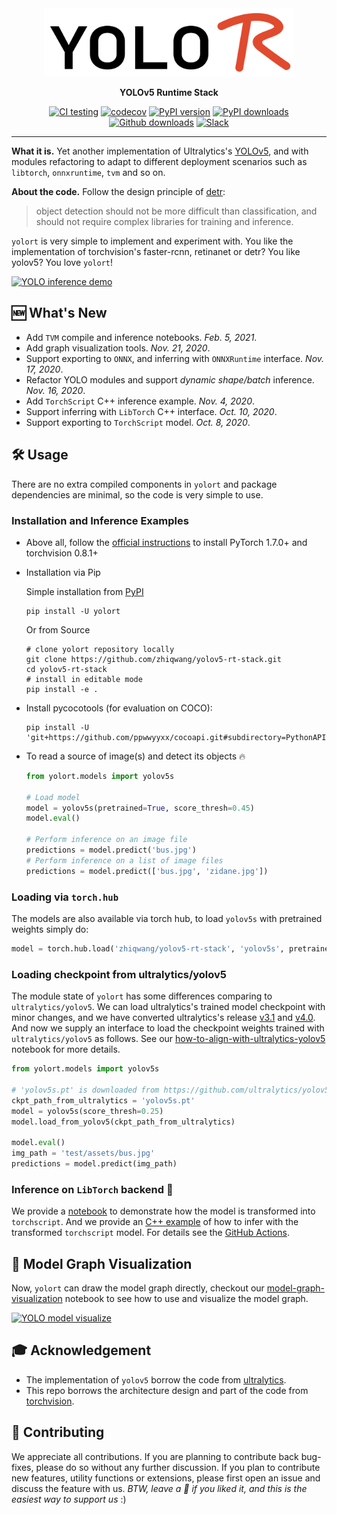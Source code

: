 <div align="center">

<img src="docs/source/_static/yolort_logo.png" width="400px">

**YOLOv5 Runtime Stack**

[![CI testing](https://github.com/zhiqwang/yolov5-rt-stack/workflows/CI%20testing/badge.svg)](https://github.com/zhiqwang/yolov5-rt-stack/actions?query=workflow%3A%22CI+testing%22)
[![codecov](https://codecov.io/gh/zhiqwang/yolov5-rt-stack/branch/master/graph/badge.svg?token=1GX96EA72Y)](https://codecov.io/gh/zhiqwang/yolov5-rt-stack)
[![PyPI version](https://badge.fury.io/py/yolort.svg)](https://badge.fury.io/py/yolort)
[![PyPI downloads](https://static.pepy.tech/personalized-badge/yolort?period=total&units=international_system&left_color=grey&right_color=blue&left_text=pypi%20downloads)](https://pepy.tech/project/yolort)
[![Github downloads](https://img.shields.io/github/downloads/zhiqwang/yolov5-rt-stack/total?color=blue&label=downloads&logo=github&logoColor=lightgrey)](https://img.shields.io/github/downloads/zhiqwang/yolov5-rt-stack/total?color=blue&label=Downloads&logo=github&logoColor=lightgrey)
[![Slack](https://img.shields.io/badge/slack-chat-green.svg?logo=slack)](https://join.slack.com/t/yolort/shared_invite/zt-mqwc7235-940aAh8IaKYeWclrJx10SA)

---

</div>

**What it is.** Yet another implementation of Ultralytics's [YOLOv5](https://github.com/ultralytics/yolov5), and with modules refactoring to adapt to different deployment scenarios such as `libtorch`, `onnxruntime`, `tvm` and so on.

**About the code.** Follow the design principle of [detr](https://github.com/facebookresearch/detr):

> object detection should not be more difficult than classification, and should not require complex libraries for training and inference.

`yolort` is very simple to implement and experiment with. You like the implementation of torchvision's faster-rcnn, retinanet or detr? You like yolov5? You love `yolort`!

<a href=".github/zidane.jpg"><img src=".github/zidane.jpg" alt="YOLO inference demo" width="500"/></a>

## 🆕 What's New

- Add `TVM` compile and inference notebooks. *Feb. 5, 2021*.
- Add graph visualization tools. *Nov. 21, 2020*.
- Support exporting to `ONNX`, and inferring with `ONNXRuntime` interface. *Nov. 17, 2020*.
- Refactor YOLO modules and support *dynamic shape/batch* inference. *Nov. 16, 2020*.
- Add `TorchScript` C++ inference example. *Nov. 4, 2020*.
- Support inferring with `LibTorch` C++ interface. *Oct. 10, 2020*.
- Support exporting to `TorchScript` model. *Oct. 8, 2020*.

## 🛠️ Usage

There are no extra compiled components in `yolort` and package dependencies are minimal, so the code is very simple to use.

### Installation and Inference Examples

- Above all, follow the [official instructions](https://pytorch.org/get-started/locally/) to install PyTorch 1.7.0+ and torchvision 0.8.1+

- Installation via Pip

  Simple installation from [PyPI](https://pypi.org/project/yolort/)

  ```shell
  pip install -U yolort
  ```

  Or from Source

  ```shell
  # clone yolort repository locally
  git clone https://github.com/zhiqwang/yolov5-rt-stack.git
  cd yolov5-rt-stack
  # install in editable mode
  pip install -e .
  ```

- Install pycocotools (for evaluation on COCO):

  ```shell
  pip install -U 'git+https://github.com/ppwwyyxx/cocoapi.git#subdirectory=PythonAPI'
  ```

- To read a source of image(s) and detect its objects 🔥

  ```python
  from yolort.models import yolov5s

  # Load model
  model = yolov5s(pretrained=True, score_thresh=0.45)
  model.eval()

  # Perform inference on an image file
  predictions = model.predict('bus.jpg')
  # Perform inference on a list of image files
  predictions = model.predict(['bus.jpg', 'zidane.jpg'])
  ```

### Loading via `torch.hub`

The models are also available via torch hub, to load `yolov5s` with pretrained weights simply do:

```python
model = torch.hub.load('zhiqwang/yolov5-rt-stack', 'yolov5s', pretrained=True)
```

### Loading checkpoint from ultralytics/yolov5

The module state of `yolort` has some differences comparing to `ultralytics/yolov5`. We can load ultralytics's trained model checkpoint with minor changes, and we have converted ultralytics's release [v3.1](https://github.com/ultralytics/yolov5/releases/tag/v3.1) and [v4.0](https://github.com/ultralytics/yolov5/releases/tag/v4.0). And now we supply an interface to load the checkpoint weights trained with `ultralytics/yolov5` as follows. See our [how-to-align-with-ultralytics-yolov5](http://github.com/zhiqwang/yolov5-rt-stack/blob/master/notebooks/how-to-align-with-ultralytics-yolov5.ipynb) notebook for more details.

```python
from yolort.models import yolov5s

# 'yolov5s.pt' is downloaded from https://github.com/ultralytics/yolov5/releases/download/v5.0/yolov5s.pt
ckpt_path_from_ultralytics = 'yolov5s.pt'
model = yolov5s(score_thresh=0.25)
model.load_from_yolov5(ckpt_path_from_ultralytics)

model.eval()
img_path = 'test/assets/bus.jpg'
predictions = model.predict(img_path)
```

### Inference on `LibTorch` backend 🚀

We provide a [notebook](notebooks/inference-pytorch-export-libtorch.ipynb) to demonstrate how the model is transformed into `torchscript`. And we provide an [C++ example](./deployment/libtorch) of how to infer with the transformed `torchscript` model. For details see the [GitHub Actions](.github/workflows/ci_test.yml).

## 🎨 Model Graph Visualization

Now, `yolort` can draw the model graph directly, checkout our [model-graph-visualization](notebooks/model-graph-visualization.ipynb) notebook to see how to use and visualize the model graph.

<a href="notebooks/assets/yolov5.detail.svg"><img src="notebooks/assets/yolov5.detail.svg" alt="YOLO model visualize" width="500"/></a>

## 🎓 Acknowledgement

- The implementation of `yolov5` borrow the code from [ultralytics](https://github.com/ultralytics/yolov5).
- This repo borrows the architecture design and part of the code from [torchvision](https://github.com/pytorch/vision).

## 🤗 Contributing

We appreciate all contributions. If you are planning to contribute back bug-fixes, please do so without any further discussion. If you plan to contribute new features, utility functions or extensions, please first open an issue and discuss the feature with us. *BTW, leave a 🌟 if you liked it, and this is the easiest way to support us* :)
